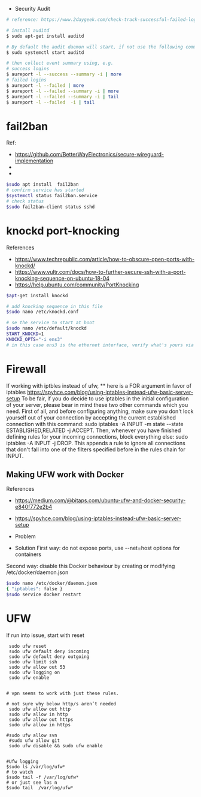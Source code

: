 


- Security Audit

```sh
# reference: https://www.2daygeek.com/check-track-successful-failed-login-attempts-linux/

# install auditd
$ sudo apt-get install auditd

# By default the audit daemon will start, if not use the following commands to kikstart.
$ sudo systemctl start auditd

# then collect event summary using, e.g.
# success logins
$ aureport -l --success --summary -i | more
# failed logins
$ aureport -l --failed | more
$ aureport -l --failed --summary -i | more
$ aureport -l --failed --summary -i | tail
$ aureport -l --failed  -i | tail

```


# fail2ban

Ref: 
- https://github.com/BetterWayElectronics/secure-wireguard-implementation
- 
- 

```sh
$sudo apt install  fail2ban
# confirm service has started
$systemctl status fail2ban.service
# check status
$sudo fail2ban-client status sshd
```


# knockd port-knocking
References
- https://www.techrepublic.com/article/how-to-obscure-open-ports-with-knockd/
- https://www.vultr.com/docs/how-to-further-secure-ssh-with-a-port-knocking-sequence-on-ubuntu-18-04
- https://help.ubuntu.com/community/PortKnocking

```sh
$apt-get install knockd

# add knocking sequence in this file
$sudo nano /etc/knockd.conf

# se the service to start at boot
$sudo nano /etc/default/knockd
START_KNOCKD=1
KNOCKD_OPTS="-i ens3"
# in this case ens3 is the ethernet interface, verify what's yours via ifconfig or ip a
```



# Firewall

If working with iptbles instead of ufw,
** here is a FOR argument in favor of iptables https://spyhce.com/blog/using-iptables-instead-ufw-basic-server-setup
To be fair, if you do decide to use iptables in the initial configuration of your server, please bear in mind these two other commands which you need. First of all, and before configuring anything, make sure you don't lock yourself out of your connection by accepting the current established connection with this command: sudo iptables -A INPUT -m state --state ESTABLISHED,RELATED -j ACCEPT. Then, whenever you have finished defining rules for your incoming connections, block everything else: sudo iptables -A INPUT -j DROP. This appends a rule to ignore all connections that don't fall into one of the filters specified before in the rules chain for INPUT.



## Making UFW work with Docker
References
- https://medium.com/@bitaps.com/ubuntu-ufw-and-docker-security-e840f772e2b4
- https://spyhce.com/blog/using-iptables-instead-ufw-basic-server-setup

- Problem

- Solution 
First way: do not expose ports, use --net=host options for containers

Second way: disable this Docker behaviour by creating or modifying /etc/docker/daemon.json
```sh
$sudo nano /etc/docker/daemon.json
{ "iptables": false }
$sudo service docker restart
```


# UFW
 If run into issue, start with reset
```
 sudo ufw reset
 sudo ufw default deny incoming
 sudo ufw default deny outgoing
 sudo ufw limit ssh
 sudo ufw allow out 53
 sudo ufw logging on
 sudo ufw enable


# vpn seems to work with just these rules.

# not sure why below http/s aren’t needed
 sudo ufw allow out http
 sudo ufw allow in http 
 sudo ufw allow out https
 sudo ufw allow in https

#sudo ufw allow svn
 #sudo ufw allow git
 sudo ufw disable && sudo ufw enable
 
 
#Ufw logging
$sudo ls /var/log/ufw*
# to watch 
$sudo tail -f /var/log/ufw*
# or just see las n
$sudo tail  /var/log/ufw*

```
